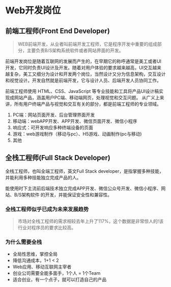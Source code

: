 # Web开发岗位

## 前端工程师(Front End Developer)

> WEB前端开发，从业者叫前端开发工程师，它是程序开发中重要的组成部分，主要负责B/S架构系统软件或者网站界面的开发。

前端开发岗位是随着互联网的发展而产生的，在早期它的称呼通常是美工或者UI开发，它同时负责UI设计及开发。随着对用户体验的要求越来越高，UI交互越来越复杂，美工又细分为设计和开发两个岗位，当然设计又分为信息架构，交互设计和视觉设计。开发自然就是前端开发，它与设计人员、后端开发人员协同工作。

前端工程师使用 HTML、CSS、JavaScript 等专业技能和工具将产品UI设计稿实现成网站产品，涵盖用户PC端、移动端网页，处理视觉和交互问题。 从广义上来讲，所有用户终端产品与视觉和交互有关的部分，都是前端工程师的专业领域。

1. PC端：网站页面开发、后台管理界面开发
2. 移动端：webAPP开发、APP开发、微信页面开发、微信小程序
3. 响应式：可开发响应多种终端设备的页面
4. 游戏：web游戏制作（移动与pc）、H5游戏、动画制作(pc与移动)
5. 其他

## 全栈工程师(Full Stack Developer)

全栈工程师，也叫全端工程师，英文Full Stack developer，是指掌握多种技能，并能利用多种技能独立完成产品的人。

能使用时下主流前后端技术独立完成APP开发、微信公众号开发、微信小程序、网站、B/S架构软件 的开发，并能保证安全性和兼容性。

### 全栈工程师似乎已成为未来发展趋势

> 市场对全栈工程师的需求相较去年上升了117%，这个数据是非常惊人的!该行业对程序员的要求比较高。

### 为什么需要全栈

- 全局性思维，掌控全局
- 降低沟通成本，1+1 < 2
- Web应用、移动互联网主宰者
- 创业公司需要全能多面手，1个人 = 1个Team
- 适合创业，有一个点子，就可以打造自己的产品
